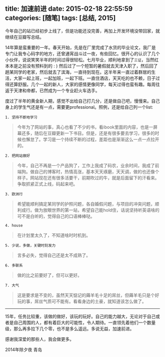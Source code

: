 title: 加速前进
date:  2015-02-18 22:55:59
categories: [随笔]
tags: [总结, 2015]
---
今年自己的站已经初步上线了，但是功能还没完善，再加上开发环境没带回家，就继续在豆瓣写总结。

14年算是蛮重要的一年。春天开始，先是在厂里完成了水货的毕业论文，我厂是专门让我专心码字的地方，还曾通宵战斗过一夜，有些回忆。很开心的认识了几个小伙伴，说说笑笑半年的时间过得很轻松。七月毕业，顺利地拿到了`三证`，当然红本本是之前没有预料到的 : )  然后过了一个短暂的暑假就去天津入职了，然后回了趟某同学的老家，然后就去了滨海，一直待到现在。这半年来一直过着群居的生活，大家一起上班，一起加班，一起下班。一直住酒店，天天吃的也不赖，日子过得还算舒服。几个一起的新人，大家的感情更像同学，每天过得也蛮有趣。每周往返于天津和帝都，已然成为一个专业赶火车选手。

度过了半年的黄金新人期，感觉不出给自己打几分，还是做自己吧，慢慢来。自己身上的学生气还是有一点，需要更professional。照例，还是给自己列一个list:


`1. 坚持不断地学习`
> 今年为了网站的事，真心也看了不少的书，看ibook里面的内容，也是一屏幕还多，随后在豆瓣更新一下书目。但是，还是有很多要去学习，很多的时候也懈怠了。学习是一个持续不断的过程，差距也是渐渐这么一点一点拉开的。

`2. 把网站做好`
> 今年，自己不再是一个产品狗了，工作上我成了码农，业余时间，我成了前端狗。做自己的博客时，热情高涨，基本天天琢磨，天天调，做的也还像个样子。网站现在还有很多活要干，前期吹过的牛，就是后面留下的汗看来。争取抓紧正式上线，码起来吧。

`3. 欧洲行`
> 希望能顺利搞定某同学的护照问题，各自婚假问题，与项目的冲突问题，顺利成行。做为放眼世界的第一站，希望自己能hold住，话说坚持听英语啥的可不是白听的，觉得自己的口语棒棒哒。

`4. house`
> 在计划里太久了，不知道啥时时机到。

`5. 少说，多做，关键时刻发力`
> 言多必失，觉得自己还是太不成熟了。

`6. 多联系`
> 做的比之前要好了，但可以更好。

`7. 大气`
> 这是要求是不变的，虽然天天惦记的薅羊毛十足的屌丝，但薅羊毛只是个好玩的事，屌丝气质可不能有。看看身边的土豪，就知道该怎么做了。

----

15年，任务比较重，该做的做好，该玩的玩好。自己的能力越大，无论对于自己或者是自己周围的人，都有着巨大的可能性，令人期待。一直领先着他们一个数量级，那么再多拉下几个零，也不是多么遥远。多说无益，加速前进。

感谢我深爱的那些人，我会做更多。

2014年除夕夜
青岛